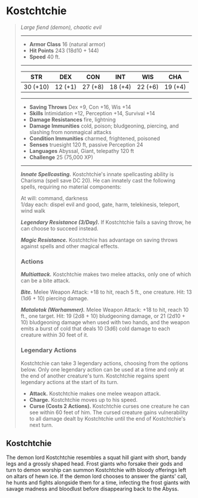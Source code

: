 # Kostchtchie
>*Large fiend (demon), chaotic evil*
>___
>- **Armor Class** 16 (natural armor)
>- **Hit Points** 243 (18d10 + 144)
>- **Speed** 40 ft.
>___
>|STR|DEX|CON|INT|WIS|CHA|
>|:---:|:---:|:---:|:---:|:---:|:---:|
>|30 (+10)|12 (+1)|27 (+8)|18 (+4)|22 (+6)|19 (+4)|
>___
>- **Saving Throws** Dex +9, Con +16, Wis +14
>- **Skills** Intimidation +12, Perception +14, Survival +14
>- **Damage Resistances** fire, lightning
>- **Damage Immunities** cold, poison; bludgeoning, piercing, and slashing from nonmagical attacks
>- **Condition Immunities** charmed, frightened, poisoned
>- **Senses** truesight 120 ft, passive Perception 24
>- **Languages** Abyssal, Giant, telepathy 120 ft
>- **Challenge** 25 (75,000 XP)
>___
>***Innate Spellcasting.*** Kostchtchie's innate spellcasting ability is Charisma (spell save DC 20). He can innately cast the following spells, requiring no material components:  
>
>At will: command, darkness  
>1/day each: dispel evil and good, gate, harm, telekinesis, teleport, wind walk  
>
>
>***Legendary Resistance (3/Day).*** If Kostchtchie fails a saving throw, he can choose to succeed instead.  
>
>***Magic Resistance.*** Kostchtchie has advantage on saving throws against spells and other magical effects.  
>
>### Actions
>***Multiattack.*** Kostchtchie makes two melee attacks, only one of which can be a bite attack.  
>
>***Bite.*** Melee Weapon Attack: +18 to hit, reach 5 ft., one creature. Hit: 13 (1d6 + 10) piercing damage.  
>
>***Matalotok (Warhammer).*** Melee Weapon Attack: +18 to hit, reach 10 ft., one target. Hit: 19 (2d8 + 10) bludgeoning damage, or 21 (2d10 + 10) bludgeoning damage when used with two hands, and the weapon emits a burst of cold that deals 10 (3d6) cold damage to each creature within 30 feet of it.  
>
>### Legendary Actions
>Kostchtchie can take 3 legendary actions, choosing from the options below. Only one legendary action can be used at a time and only at the end of another creature's turn. Kostchtchie regains spent legendary actions at the start of its turn.
>
>- **Attack.** Kostchtchie makes one melee weapon attack.
>- **Charge.** Kostchtchie moves up to his speed.
>- **Curse (Costs 2 Actions).** Kostchtchie curses one creature he can see within 60 feet of him. The cursed creature gains vulnerability to all damage dealt by Kostchtchie until the end of Kostchtchie's next turn.
## Kostchtchie
The demon lord Kostchtchie resembles a squat hill giant with short, bandy legs and a grossly shaped head.
Frost giants who forsake their gods and turn to demon worship can summon Kostchtchie with bloody offerings left on altars of hewn ice. If the demon lord chooses to answer the giants' call, he hunts and fights alongside them for a time, infecting the frost giants with savage madness and bloodlust before disappearing back to the Abyss.